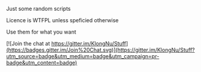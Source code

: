 Just some random scripts

Licence is WTFPL unless speficied otherwise

Use them for what you want



[![Join the chat at https://gitter.im/KlongNu/Stuff](https://badges.gitter.im/Join%20Chat.svg)](https://gitter.im/KlongNu/Stuff?utm_source=badge&utm_medium=badge&utm_campaign=pr-badge&utm_content=badge)